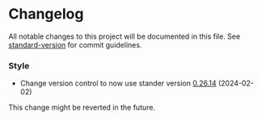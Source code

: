 # Changelog

All notable changes to this project will be documented in this file. See [standard-version](https://github.com/conventional-changelog/standard-version) for commit guidelines.

### Style

- Change version control to now use stander version [0.26.14](https://github.com/coolAppl3/billDivider/compare/v0.26.12...v0.26.14) (2024-02-02)

This change might be reverted in the future.
